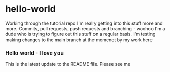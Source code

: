 # hello-world
Working through the tutorial repo
I'm really getting into this stuff more and more. Commits, pull requests, push requests and branching - woohoo
I'm a dude who is trying to figure out this stuff on a regular basis.
I'm testing making changes to the main branch at the momenet by my work here
### Hello world - I love you
This is the latest update to the README file. Please see me 
